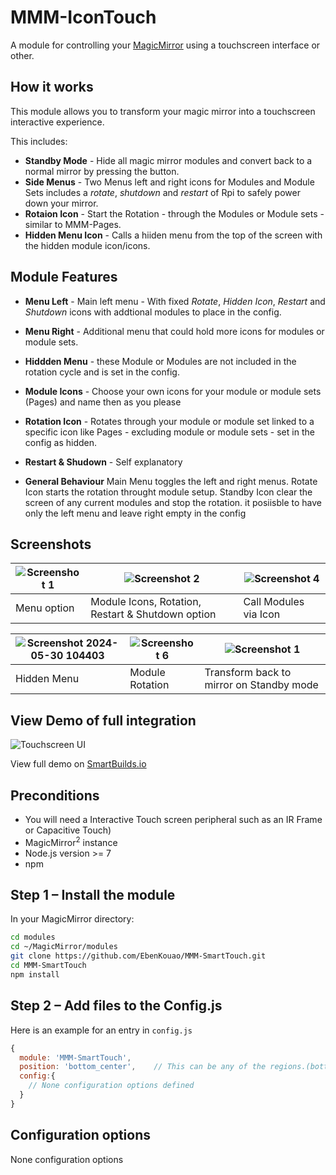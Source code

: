 # MMM-IconTouch

A module for controlling your [MagicMirror](https://github.com/MichMich/MagicMirror) using a
touchscreen interface or other.

## How it works

This module allows you to transform your magic mirror into a touchscreen interactive experience.

This includes:

* **Standby Mode** - Hide all magic mirror modules and convert back to a normal mirror by pressing the  button.
* **Side Menus** - Two Menus left and right icons for Modules and Module Sets includes a _rotate_, _shutdown_ and _restart_ of Rpi to safely power down your mirror.
* **Rotaion Icon** - Start the Rotation - through the Modules or Module sets - similar to MMM-Pages.
* **Hidden Menu Icon** - Calls a hiiden menu from the top of the screen with the hidden module icon/icons.
  
## Module Features
* **Menu Left** - Main left menu - With fixed _Rotate_, _Hidden Icon_, _Restart_ and _Shutdown_ icons with addtional modules to place in the config.
* **Menu Right** - Additional menu that could hold more icons for modules or module sets.
* **Hiddden Menu** - these Module or Modules are not included in the rotation cycle and is set in the config.
* **Module Icons** - Choose your own icons for your module or module sets (Pages) and name then as you please
* **Rotation Icon** - Rotates through your module or module set linked to a specific icon like Pages - excluding module or module sets  -  set in the config as hidden.
* **Restart & Shudown** - Self explanatory
  
* **General Behaviour**
  Main Menu toggles the left and right menus.
  Rotate Icon starts the rotation throught module setup.
  Standby Icon clear the screen of any current modules and stop the rotation.
  it posiisble to have only the left menu and leave right empty in the config



## Screenshots

| ![Screenshot 1](https://github.com/FaiekA/MMM-IconTouch/assets/52759676/b011c57c-669c-471b-a010-6581ef6cdada) | ![Screenshot 2](https://github.com/FaiekA/MMM-IconTouch/assets/52759676/76ff50cc-d7d6-4973-b17b-0068b01f1434) | ![Screenshot 4](https://github.com/FaiekA/MMM-IconTouch/assets/52759676/5e185bcd-7d8e-499c-9963-acf9623ec85e)|
|---|---|---|
| Menu option | Module Icons, Rotation, Restart & Shutdown option | Call Modules via Icon |

| ![Screenshot 2024-05-30 104403](https://github.com/FaiekA/MMM-IconTouch/assets/52759676/dc7e81bc-b22b-428e-b406-cf44edf05d7a) | ![Screenshot 6](https://github.com/FaiekA/MMM-IconTouch/assets/52759676/effed13e-6c63-4a9f-aa6d-303008eba229) | ![Screenshot 1](https://github.com/FaiekA/MMM-IconTouch/assets/52759676/d533d060-8086-4ff1-8c05-6f58caeb4b30)|
|---|---|---|
| Hidden Menu | Module Rotation | Transform back to mirror on Standby mode |

## View Demo of full integration

![Touchscreen UI](img/readme/touchscreen-ui.png)

View full demo on [SmartBuilds.io](http:smartbuilds.io)

## Preconditions

* You will need a Interactive Touch screen peripheral such as an IR Frame or Capacitive Touch)
* MagicMirror<sup>2</sup> instance
* Node.js version >= 7
* npm

## Step 1 – Install the module

In your MagicMirror directory:

```bash 
cd modules
cd ~/MagicMirror/modules
git clone https://github.com/EbenKouao/MMM-SmartTouch.git
cd MMM-SmartTouch
npm install
```

## Step 2 – Add files to the Config.js

Here is an example for an entry in `config.js`

```javascript
{
  module: 'MMM-SmartTouch', 
  position: 'bottom_center',    // This can be any of the regions.(bottom-center Recommended)
  config:{ 
    // None configuration options defined 
  }
}
```

## Configuration options

None configuration options
